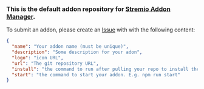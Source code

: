 ### This is the default addon repository for [Stremio Addon Manager](https://github.com/rleroi/stremio-addon-manager).

To submit an addon, please create an [Issue](https://github.com/rleroi/stremio-addon-manager-repository/issues/new) with with the following content:
```json
{
  "name": "Your addon name (must be unique)",
  "description": "Some description for your adon",
  "logo": "icon URL",
  "url": "The git repository URL",
  "install": "the command to run after pulling your repo to install the addon. E.g. npm install",
  "start": "the command to start your addon. E.g. npm run start"
}
```
